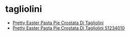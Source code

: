 # tagliolini

 * [Pretty Easter Pasta Pie Crostata Di Tagliolini](../../index/p/pretty-easter-pasta-pie-crostata-di-tagliolini-51234010.json)
 * [Pretty Easter Pasta Pie Crostata Di Tagliolini 51234010](../../index/p/pretty-easter-pasta-pie-crostata-di-tagliolini-51234010.json)
